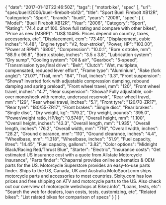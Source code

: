 {
    "date": "2017-01-12T22:46:50Z",
    "tags": [
        "motorbike",
        "spec"
    ],
    "url": "spec\/buell\/2006\/buell-firebolt-xb12r",
    "title": "Sport Buell Firebolt XB12R",
    "categories": "Sport",
    "brands": "buell",
    "years": "2006",
    "spec": [
        {
            "Model": "Buell Firebolt XB12R",
            "Year": "2006",
            "Category": "Sport",
            "Rating": "74.4 out of 100. Show full rating and compare with other bikes",
            "Price as new (MSRP)": "US$ 10495.   Prices depend on country, taxes, accessories, etc",
            "Displacement, ccm": "73.40",
            "Displacement, cubic inches": "4.48",
            "Engine type": "V2, four-stroke",
            "Power, HP": "103.00",
            "Power at RPM": "6800",
            "Compression": "10.0:1",
            "Bore x stroke, mm": "88.9 x 96.8",
            "Bore x stroke, inches": "3.5 x 3.8",
            "Lubrication system": "Dry sump",
            "Cooling system": "Oil & air",
            "Gearbox": "5-speed",
            "Transmission type,final drive": "Belt",
            "Clutch": "Wet, multiplate, compensated, reduced lever effort",
            "Frame type": "Aluminium",
            "Rake (fork angle)": "21.0?",
            "Trail, mm": "84",
            "Trail, inches": "3.3",
            "Front suspension": "Showa? inverted fork with adjustable compression damping, rebound damping and spring preload",
            "Front wheel travel, mm": "120",
            "Front wheel travel, inches": "4.7",
            "Rear suspension": "Showa? Fully adjustable, coil-over monoshock with remote, underseat reservoir",
            "Rear wheel travel, mm": "129",
            "Rear wheel travel, inches": "5.1",
            "Front tyre": "120\/70-ZR17",
            "Rear tyre": "180\/55-ZR17",
            "Front brakes": "Single disc",
            "Rear brakes": "Single disc",
            "Dry weight, kg": "179.2",
            "Dry weight, pounds": "395.0",
            "Power\/weight ratio, HP\/kg": "0.5749",
            "Overall height, mm": "1.100",
            "Overall height, inches": "43.3",
            "Overall length, mm": "1.935",
            "Overall length, inches": "76.2",
            "Overall width, mm": "716",
            "Overall width, inches": "28.2",
            "Ground clearance, mm": "110",
            "Ground clearance, inches": "4.4",
            "Wheelbase, mm": "1.318",
            "Wheelbase, inches": "51.9",
            "Fuel capacity, litres": "14.45",
            "Fuel capacity, gallons": "3.82",
            "Color options": "Midnight Black\/Racing Red\/Thrust Blue",
            "Starter": "Electric",
            "Insurance costs": "Get estimated US insurance cost with a quote from Allstate Motorcycle Insurance",
            "Parts finder": "Chaparral provides online schematics & OEM parts for the US.   Motorcycle Superstore provides an easy-to-use parts finder. Ships to the US, Canada, UK and Australia.MotoSport.com ships motorcycle parts and accessories to most countries.    Sixity.com has low prices and free shipping on ATV and motorcycle parts to the US. Also check out our overview of motorcycle webshops at Bikez.info",
            "Loans, tests, etc": "Search the web for dealers, loan costs, tests, customizing, etc",
            "Related bikes": "List related bikes for comparison of specs"
        }
    ]
}